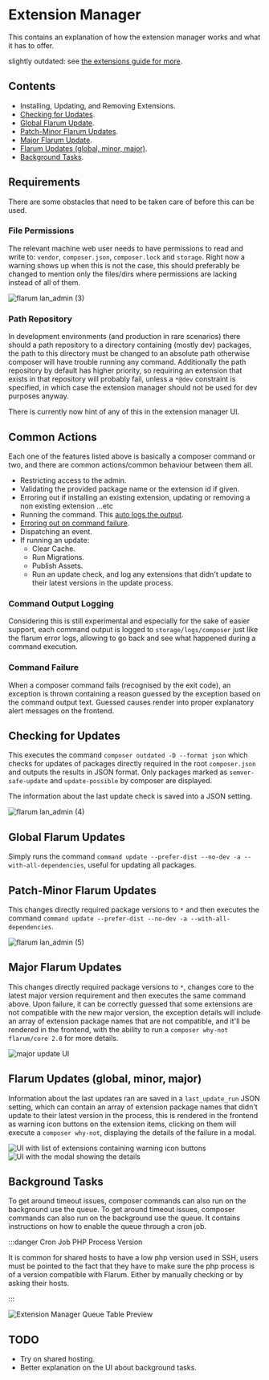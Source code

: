 # Extension Manager

This contains an explanation of how the extension manager works and what it has to offer.

slightly outdated: see [the extensions guide for more](/extensions.md).

## Contents

- Installing, Updating, and Removing Extensions.
- [Checking for Updates](#checking-for-updates).
- [Global Flarum Update](#global-flarum-updates).
- [Patch-Minor Flarum Updates](#patch-minor-flarum-updates).
- [Major Flarum Update](#major-flarum-updates).
- [Flarum Updates (global, minor, major)](#flarum-updates-global-minor-major).
- [Background Tasks](#background-tasks).

## Requirements

There are some obstacles that need to be taken care of before this can be used.

### File Permissions

The relevant machine web user needs to have permissions to read and write to: `vendor`, `composer.json`, `composer.lock` and `storage`. Right now a warning shows up when this is not the case, this should preferably be changed to mention only the files/dirs where permissions are lacking instead of all of them.

![flarum lan\_admin (3)](https://user-images.githubusercontent.com/20267363/135268536-f79d42ab-6e05-4e41-b2ab-d95ec7a8b021.png)

### Path Repository

In development environments (and production in rare scenarios) there should a path repository to a directory containing (mostly dev) packages, the path to this directory must be changed to an absolute path otherwise composer will have trouble running any command. Additionally the path repository by default has higher priority, so requiring an extension that exists in that repository will probably fail, unless a `*@dev` constraint is specified, in which case the extension manager should not be used for dev purposes anyway.

There is currently now hint of any of this in the extension manager UI.

## Common Actions

Each one of the features listed above is basically a composer command or two, and there are common actions/common behaviour between them all.

- Restricting access to the admin.
- Validating the provided package name or the extension id if given.
- Erroring out if installing an existing extension, updating or removing a non existing extension ...etc
- Running the command. This [auto logs the output](#command-output-logging).
- [Erroring out on command failure](#command-failure).
- Dispatching an event.
- If running an update:
  - Clear Cache.
  - Run Migrations.
  - Publish Assets.
  - Run an update check, and log any extensions that didn't update to their latest versions in the update process.

### Command Output Logging

Considering this is still experimental and especially for the sake of easier support, each command output is logged to `storage/logs/composer` just like the flarum error logs, allowing to go back and see what happened during a command execution.

### Command Failure

When a composer command fails (recognised by the exit code), an exception is thrown containing a reason guessed by the exception based on the command output text. Guessed causes render into proper explanatory alert messages on the frontend.

## Checking for Updates

This executes the command `composer outdated -D --format json` which checks for updates of packages directly required in the root `composer.json` and outputs the results in JSON format. Only packages marked as `semver-safe-update` and `update-possible` by composer are displayed.

The information about the last update check is saved into a JSON setting.

![flarum lan\_admin (4)](https://user-images.githubusercontent.com/20267363/135272032-9de37599-b364-4e42-b234-1113135eaa83.png)

## Global Flarum Updates

Simply runs the command `command update --prefer-dist --no-dev -a --with-all-dependencies`, useful for updating all packages.

## Patch-Minor Flarum Updates

This changes directly required package versions to `*` and then executes the command `command update --prefer-dist --no-dev -a --with-all-dependencies`.

![flarum lan\_admin (5)](https://user-images.githubusercontent.com/20267363/135276114-ae438c2f-4122-45bd-b32f-690de3b56e25.png)

## Major Flarum Updates

This changes directly required package versions to `*`, changes core to the latest major version requirement and then executes the same command above. Upon failure, it can be correctly guessed that some extensions are not compatible with the new major version, the exception details will include an array of extension package names that are not compatible, and it'll be rendered in the frontend, with the ability to run a `composer why-not flarum/core 2.0` for more details.

![major update UI](https://user-images.githubusercontent.com/20267363/143277865-8323fa9a-c80f-4015-baca-fce4d2b5d585.png)

## Flarum Updates (global, minor, major)

Information about the last updates ran are saved in a `last_update_run` JSON setting, which can contain an array of extension package names that didn't update to their latest version in the process, this is rendered in the frontend as warning icon buttons on the extension items, clicking on them will execute a `composer why-not`, displaying the details of the failure in a modal.

![UI with list of extensions containing warning icon buttons](https://user-images.githubusercontent.com/20267363/143278774-6fada0da-dead-474b-8dfa-feda5021134f.png) ![UI with the modal showing the details](https://user-images.githubusercontent.com/20267363/143278786-d283db62-de96-4019-954e-932d0d6eac15.png)

## Background Tasks

To get around timeout issues, composer commands can also run on the background use the queue. To get around timeout issues, composer commands can also run on the background use the queue. It contains instructions on how to enable the queue through a cron job.

:::danger Cron Job PHP Process Version

It is common for shared hosts to have a low php version used in SSH, users must be pointed to the fact that they have to make sure the php process is of a version compatible with Flarum. Either by manually checking or by asking their hosts.

:::

![Extension Manager Queue Table Preview](/en/img/extension-manager-queue.png)

## TODO

- Try on shared hosting.
- Better explanation on the UI about background tasks.
